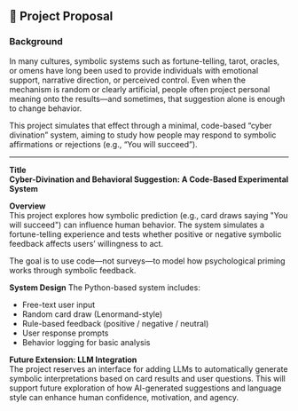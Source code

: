 ## 🔮 Project Proposal

### Background
In many cultures, symbolic systems such as fortune-telling, tarot, oracles, or omens have long been used to provide individuals with emotional support, narrative direction, or perceived control. Even when the mechanism is random or clearly artificial, people often project personal meaning onto the results—and sometimes, that suggestion alone is enough to change behavior.

This project simulates that effect through a minimal, code-based “cyber divination” system, aiming to study how people may respond to symbolic affirmations or rejections (e.g., “You will succeed”).

---
**Title**  
**Cyber-Divination and Behavioral Suggestion: A Code-Based Experimental System**

**Overview**  
This project explores how symbolic prediction (e.g., card draws saying "You will succeed") can influence human behavior. The system simulates a fortune-telling experience and tests whether positive or negative symbolic feedback affects users’ willingness to act.

The goal is to use code—not surveys—to model how psychological priming works through symbolic feedback.

**System Design**
The Python-based system includes:

- Free-text user input  
- Random card draw (Lenormand-style)  
- Rule-based feedback (positive / negative / neutral)  
- User response prompts  
- Behavior logging for basic analysis

**Future Extension: LLM Integration**  
The project reserves an interface for adding LLMs to automatically generate symbolic interpretations based on card results and user questions. This will support future exploration of how AI-generated suggestions and language style can enhance human confidence, motivation, and agency.

